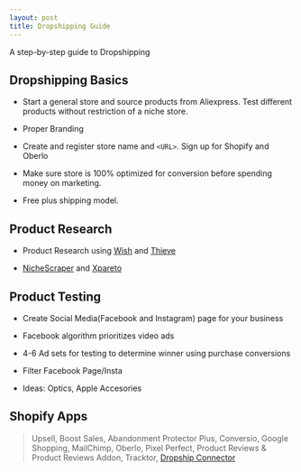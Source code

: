 ```yaml
---
layout: post
title: Dropshipping Guide
---
```


<div class="message">
  A step-by-step guide to Dropshipping
</div>

## Dropshipping Basics

* Start a general store and source products from Aliexpress. Test different products without restriction of a niche store.

* Proper Branding

* Create and register store name and `<URL>`. Sign up for Shopify and Oberlo

* Make sure store is 100% optimized for conversion before spending money on marketing.

* Free plus shipping model.

## Product Research

* Product Research using [Wish](www.wish.com) and [Thieve](https://thieve.co)

* [NicheScraper](https://nichescraper.com/scraper/) and [Xpareto](http://xpareto.com)

## Product Testing

* Create Social Media(Facebook and Instagram) page for your business

* Facebook algorithm prioritizes video ads

* 4-6 Ad sets for testing to determine winner using purchase conversions

* Filter Facebook Page/Insta

* Ideas: Optics, Apple Accesories

## Shopify Apps

> Upsell, Boost Sales, Abandonment Protector Plus, Conversio, Google Shopping, MailChimp, Oberlo, Pixel Perfect, Product Reviews & Product Reviews Addon, Tracktor, [Dropship Connector](https://www.boostflow.com/dropship-connector?utm_channel=promo&utm_medium=producthunt&ref=producthunt)
